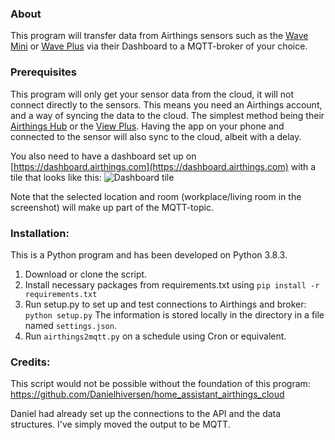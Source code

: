 ### About
This program will transfer data from Airthings sensors such as the [Wave Mini](https://www.airthings.com/en/wave-mini) 
or [Wave Plus](https://www.airthings.com/en/wave-plus) via their Dashboard to a MQTT-broker of your choice.

### Prerequisites
This program will only get your sensor data from the cloud, it will not connect directly to the sensors. This means you need an Airthings account, and a way of syncing the data to the cloud. The simplest method being their [Airthings Hub](https://www.airthings.com/en/hub) or the [View Plus](https://www.airthings.com/en/view-plus). Having the app on your phone and connected to the sensor will also sync to the cloud, albeit with a delay.

You also need to have a dashboard set up on [https://dashboard.airthings.com](https://dashboard.airthings.com) 
with a tile that looks like this:
![Dashboard tile](https://i.imgur.com/glDnnK3.png)

Note that the selected location and room (workplace/living room in the screenshot) will make up part of the MQTT-topic.

### Installation:
This is a Python program and has been developed on Python 3.8.3. 

1. Download or clone the script. 
2. Install necessary packages from requirements.txt using `pip install -r requirements.txt`
3. Run setup.py to set up and test connections to Airthings and broker: `python setup.py` The information is stored locally in the directory in a file named `settings.json`.
4. Run `airthings2mqtt.py` on a schedule using Cron or equivalent.


### Credits:
This script would not be possible without the foundation of this program: https://github.com/Danielhiversen/home_assistant_airthings_cloud

Daniel had already set up the connections to the API and the data structures. I've simply moved the output to be MQTT.